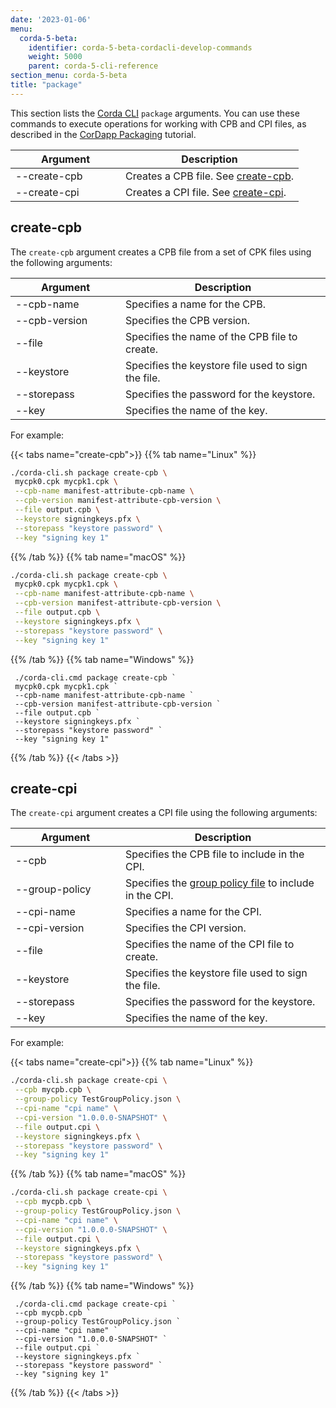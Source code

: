 ```yaml
---
date: '2023-01-06'
menu:
  corda-5-beta:
    identifier: corda-5-beta-cordacli-develop-commands
    weight: 5000
    parent: corda-5-cli-reference
section_menu: corda-5-beta
title: "package"
---
```


This section lists the [Corda CLI](../../developing/getting-started/installing-corda-cli.md) `package` arguments. You can use these commands to execute operations for working with CPB and CPI files, as described in the [CorDapp Packaging](../../developing/development-tutorials/cordapp-packaging.md) tutorial.

| <div style="width:160px">Argument</div> | Description                                        |
| --------------------------------------- | -------------------------------------------------- |
| \-\-create-cpb                          | Creates a CPB file. See [create-cpb](#create-cpb). |
| \-\-create-cpi                          | Creates a CPI file. See [create-cpi](#create-cpi). |

## create-cpb

The `create-cpb` argument creates a CPB file from a set of CPK files using the following arguments:

| <div style="width:160px">Argument</div> | Description                                        |
| --------------------------------------- | -------------------------------------------------- |
| \-\-cpb-name                            | Specifies a name for the CPB.                      |
| \-\-cpb-version                         | Specifies the CPB version.                         |
| \-\-file                                | Specifies the name of the CPB file to create.      |
| \-\-keystore                            | Specifies the keystore file used to sign the file. |
| \-\-storepass                           | Specifies the password for the keystore.           |
| \-\-key                                 | Specifies the name of the key.                     |

For example:

   {{< tabs name="create-cpb">}}
   {{% tab name="Linux" %}}
   ```sh
   ./corda-cli.sh package create-cpb \
    mycpk0.cpk mycpk1.cpk \
    --cpb-name manifest-attribute-cpb-name \
    --cpb-version manifest-attribute-cpb-version \
    --file output.cpb \
    --keystore signingkeys.pfx \
    --storepass "keystore password" \
    --key "signing key 1"
   ```
   {{% /tab %}}
   {{% tab name="macOS" %}}
   ```sh
   ./corda-cli.sh package create-cpb \
    mycpk0.cpk mycpk1.cpk \
    --cpb-name manifest-attribute-cpb-name \
    --cpb-version manifest-attribute-cpb-version \
    --file output.cpb \
    --keystore signingkeys.pfx \
    --storepass "keystore password" \
    --key "signing key 1"
   ```
   {{% /tab %}}
   {{% tab name="Windows" %}}
   ```shell
    ./corda-cli.cmd package create-cpb `
    mycpk0.cpk mycpk1.cpk `
    --cpb-name manifest-attribute-cpb-name `
    --cpb-version manifest-attribute-cpb-version `
    --file output.cpb `
    --keystore signingkeys.pfx `
    --storepass "keystore password" `
    --key "signing key 1"
   ```
   {{% /tab %}}
   {{< /tabs >}}

## create-cpi

The `create-cpi` argument creates a CPI file using the following arguments:

| <div style="width:160px">Argument</div> | Description                                                                              |
| --------------------------------------- | ---------------------------------------------------------------------------------------- |
| \-\-cpb                                 | Specifies the CPB file to include in the CPI.                                            |
| \-\-group-policy                        | Specifies the [group policy file](../../deploying/group-policy.html) to include in the CPI. |
| \-\-cpi-name                            | Specifies a name for the CPI.                                                            |
| \-\-cpi-version                         | Specifies the CPI version.                                                               |
| \-\-file                                | Specifies the name of the CPI file to create.                                            |
| \-\-keystore                            | Specifies the keystore file used to sign the file.                                       |
| \-\-storepass                           | Specifies the password for the keystore.                                                 |
| \-\-key                                 | Specifies the name of the key.                                                           |

For example:

   {{< tabs name="create-cpi">}}
   {{% tab name="Linux" %}}
   ```sh
   ./corda-cli.sh package create-cpi \
    --cpb mycpb.cpb \
    --group-policy TestGroupPolicy.json \
    --cpi-name "cpi name" \
    --cpi-version "1.0.0.0-SNAPSHOT" \
    --file output.cpi \
    --keystore signingkeys.pfx \
    --storepass "keystore password" \
    --key "signing key 1"
   ```
   {{% /tab %}}
   {{% tab name="macOS" %}}
   ```sh
   ./corda-cli.sh package create-cpi \
    --cpb mycpb.cpb \
    --group-policy TestGroupPolicy.json \
    --cpi-name "cpi name" \
    --cpi-version "1.0.0.0-SNAPSHOT" \
    --file output.cpi \
    --keystore signingkeys.pfx \
    --storepass "keystore password" \
    --key "signing key 1"
   ```
   {{% /tab %}}
   {{% tab name="Windows" %}}
   ```shell
    ./corda-cli.cmd package create-cpi `
    --cpb mycpb.cpb `
    --group-policy TestGroupPolicy.json `
    --cpi-name "cpi name" `
    --cpi-version "1.0.0.0-SNAPSHOT" `
    --file output.cpi `
    --keystore signingkeys.pfx `
    --storepass "keystore password" `
    --key "signing key 1"
   ```
   {{% /tab %}}
   {{< /tabs >}}

